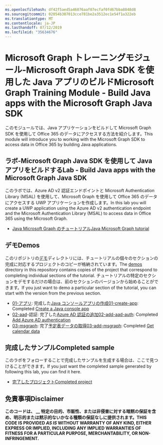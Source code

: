 ```yaml
---
ms.openlocfilehash: df42f5aed5a46076aaf07ecfaf0fd67bba8848d8
ms.sourcegitcommit: 02054b307013cce781be2a3512ec1e54f1a322eb
ms.translationtype: MT
ms.contentlocale: ja-JP
ms.lasthandoff: 07/12/2019
ms.locfileid: "35634676"
---
```

# <a name="microsoft-graph-training-module---build-java-apps-with-the-microsoft-graph-java-sdk"></a><span data-ttu-id="cb6ab-101">Microsoft Graph トレーニングモジュール-Microsoft Graph Java SDK を使用した Java アプリのビルド</span><span class="sxs-lookup"><span data-stu-id="cb6ab-101">Microsoft Graph Training Module - Build Java apps with the Microsoft Graph Java SDK</span></span>

<span data-ttu-id="cb6ab-102">このモジュールでは、Java アプリケーションをビルドして Microsoft Graph SDK を使用して Office 365 のデータにアクセスする方法を紹介します。</span><span class="sxs-lookup"><span data-stu-id="cb6ab-102">This module will introduce you to working with the Microsoft Graph SDK to access data in Office 365 by building Java applications.</span></span>

## <a name="lab---build-java-apps-with-the-microsoft-graph-java-sdk"></a><span data-ttu-id="cb6ab-103">ラボ-Microsoft Graph Java SDK を使用して Java アプリをビルドする</span><span class="sxs-lookup"><span data-stu-id="cb6ab-103">Lab - Build Java apps with the Microsoft Graph Java SDK</span></span>

<span data-ttu-id="cb6ab-104">このラボでは、Azure AD v2 認証エンドポイントと Microsoft Authentication Library (MSAL) を使用して、Microsoft Graph を使用して Office 365 のデータにアクセスする UWP アプリケーションを作成します。</span><span class="sxs-lookup"><span data-stu-id="cb6ab-104">In this lab you will create a UWP application using the Azure AD v2 authentication endpoint and the Microsoft Authentication Library (MSAL) to access data in Office 365 using the Microsoft Graph.</span></span>

- [<span data-ttu-id="cb6ab-105">Java Microsoft Graph のチュートリアル</span><span class="sxs-lookup"><span data-stu-id="cb6ab-105">Java Microsoft Graph tutorial</span></span>](https://docs.microsoft.com/graph/tutorials/java)

## <a name="demos"></a><span data-ttu-id="cb6ab-106">デモ</span><span class="sxs-lookup"><span data-stu-id="cb6ab-106">Demos</span></span>

<span data-ttu-id="cb6ab-107">このリポジトリの[デモ](./demos)ディレクトリには、チュートリアルの個々のセクションの完成に対応するプロジェクトのコピーが格納されています。</span><span class="sxs-lookup"><span data-stu-id="cb6ab-107">The [demos](./demos) directory in this repository contains copies of the project that correspond to completing individual sections of the tutorial.</span></span> <span data-ttu-id="cb6ab-108">チュートリアルの特定のセクションをデモするだけの場合は、前のセクションのバージョンから始めることができます。</span><span class="sxs-lookup"><span data-stu-id="cb6ab-108">If you just want to demo a particular section of the tutorial, you can start with the version from the previous section.</span></span>

- <span data-ttu-id="cb6ab-109">[01-アプリ](Demos/01-create-app): 完成した[Java コンソールアプリの作成](https://docs.microsoft.com/graph/tutorials/java?tutorial-step=1)</span><span class="sxs-lookup"><span data-stu-id="cb6ab-109">[01-create-app](Demos/01-create-app): Completed [Create a Java console app](https://docs.microsoft.com/graph/tutorials/java?tutorial-step=1)</span></span>
- <span data-ttu-id="cb6ab-110">[02-aad](Demos/02-add-aad-auth)-認証: 完了した[Azure AD 認証の追加](https://docs.microsoft.com/graph/tutorials/java?tutorial-step=3)</span><span class="sxs-lookup"><span data-stu-id="cb6ab-110">[02-add-aad-auth](Demos/02-add-aad-auth): Completed [Add Azure AD authentication](https://docs.microsoft.com/graph/tutorials/java?tutorial-step=3)</span></span>
- <span data-ttu-id="cb6ab-111">[03-msgraph](Demos/03-add-msgraph): 完了[予定表データの取得](https://docs.microsoft.com/graph/tutorials/java?tutorial-step=4)</span><span class="sxs-lookup"><span data-stu-id="cb6ab-111">[03-add-msgraph](Demos/03-add-msgraph): Completed [Get calendar data](https://docs.microsoft.com/graph/tutorials/java?tutorial-step=4)</span></span>

## <a name="completed-sample"></a><span data-ttu-id="cb6ab-112">完成したサンプル</span><span class="sxs-lookup"><span data-stu-id="cb6ab-112">Completed sample</span></span>

<span data-ttu-id="cb6ab-113">このラボをフォローすることで完成したサンプルを生成する場合は、ここで見つけることができます。</span><span class="sxs-lookup"><span data-stu-id="cb6ab-113">If you just want the completed sample generated by following this lab, you can find it here.</span></span>

- [<span data-ttu-id="cb6ab-114">完了したプロジェクト</span><span class="sxs-lookup"><span data-stu-id="cb6ab-114">Completed project</span></span>](Demos/03-add-msgraph)

## <a name="disclaimer"></a><span data-ttu-id="cb6ab-115">免責事項</span><span class="sxs-lookup"><span data-stu-id="cb6ab-115">Disclaimer</span></span>

<span data-ttu-id="cb6ab-116">**このコードは、 __ 特定の目的、市販性、または非侵害に対する暗黙の保証を含め、明示的または黙示的ないかなる種類の保証なしに提供されます。**</span><span class="sxs-lookup"><span data-stu-id="cb6ab-116">**THIS CODE IS PROVIDED _AS IS_ WITHOUT WARRANTY OF ANY KIND, EITHER EXPRESS OR IMPLIED, INCLUDING ANY IMPLIED WARRANTIES OF FITNESS FOR A PARTICULAR PURPOSE, MERCHANTABILITY, OR NON-INFRINGEMENT.**</span></span>

